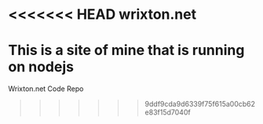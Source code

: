 <<<<<<< HEAD
wrixton.net
=======
This is a site of mine that is running on nodejs
=======
Wrixton.net Code Repo
>>>>>>> 9ddf9cda9d6339f75f615a00cb62e83f15d7040f
